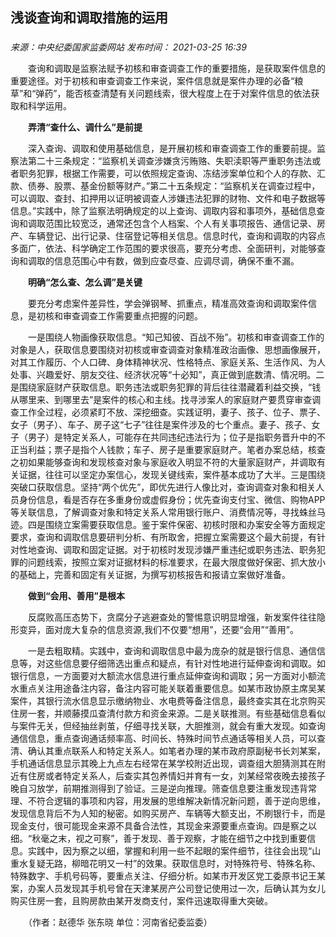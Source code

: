 ## 浅谈查询和调取措施的运用

### 

_来源：中央纪委国家监委网站_ _发布时间： 2021-03-25 16:39_

　　查询和调取是监察法赋予初核和审查调查工作的重要措施，是获取案件信息的重要途径。对于初核和审查调查工作来说，案件信息就是案件办理的必备“粮草”和“弹药”，能否核查清楚有关问题线索，很大程度上在于对案件信息的依法获取和科学运用。

　　**弄清“查什么、调什么”是前提**

　　深入查询、调取和使用基础信息，是开展初核和审查调查工作的重要前提。监察法第二十三条规定：“监察机关调查涉嫌贪污贿赂、失职渎职等严重职务违法或者职务犯罪，根据工作需要，可以依照规定查询、冻结涉案单位和个人的存款、汇款、债券、股票、基金份额等财产。”第二十五条规定：“监察机关在调查过程中，可以调取、查封、扣押用以证明被调查人涉嫌违法犯罪的财物、文件和电子数据等信息。”实践中，除了监察法明确规定的以上查询、调取内容和事项外，基础信息查询和调取范围比较宽泛，通常还包含个人档案、个人有关事项报告、通信记录、房产、车辆登记、出行记录、住宿登记等相关信息。信息时代，查询和调取的内容点多面广，依法、科学确定工作范围的要求很高，要充分考虑、全面研判，对能够查询和调取的信息范围心中有数，做到应查尽查、应调尽调，确保不重不漏。

　　**明确“怎么查、怎么调”是关键**

　　要充分考虑案件差异性，学会弹钢琴、抓重点，精准高效查询和调取案件信息，是初核和审查调查工作需要重点把握的问题。

　　一是围绕人物画像获取信息。“知己知彼、百战不殆”。初核和审查调查工作的对象是人，获取信息要围绕对初核或审查调查对象精准政治画像、思想画像展开，对其工作履历、个人口碑、身体精神状况、性格特点、家庭关系、生活作风、为人处事、兴趣爱好、朋友交往、经济状况等“十必知”，真正做到底数清、情况明。二是围绕家庭财产获取信息。职务违法或职务犯罪的背后往往潜藏着利益交换，“钱从哪里来、到哪里去”是案件的核心和主线。找寻涉案人的家庭财产要贯穿审查调查工作全过程，必须紧盯不放、深挖细查。实践证明，妻子、孩子、位子、票子、女子（男子）、车子、房子这“七子”往往是案件涉及的七个重点。妻子、孩子、女子（男子）是特定关系人，可能存在共同违纪违法行为；位子是指职务晋升中的不正当利益；票子是指个人钱款；车子、房子是重要家庭财产。笔者办案总结，核查之初如果能够查询和发现核查对象与家庭收入明显不符的大量家庭财产，并调取有关证据，往往可以坚定办案信心，发现关键线索，案件基本成功了大半。三是围绕突破口获取信息。坚持“两个优先”，即优先进行人像比对，查询调查对象和相关人员身份信息，看是否存在多重身份或虚假身份；优先查询支付宝、微信、购物APP等关联信息，了解调查对象和特定关系人常用银行账户、消费情况等，寻找蛛丝马迹。四是围绕立案需要获取信息。鉴于案件保密、初核时限和办案安全等方面规定要求，查询和调取信息要研判分析、有所取舍，把握立案需要这个最大前提，有针对性地查询、调取和固定证据。对于初核时发现涉嫌严重违纪或职务违法、职务犯罪的问题线索，按照立案对证据材料的标准要求，在最大限度做好保密、抓大放小的基础上，完善和固定有关证据，为撰写初核报告和报请立案做好准备。

　　**做到“会用、善用”是根本**

　　反腐败高压态势下，贪腐分子逃避查处的警惕意识明显增强，新发案件往往隐形变异，面对庞大复杂的信息资源,我们不仅要“想用”，还要“会用”“善用”。

　　一是去粗取精。实践中，查询和调取信息中最为庞杂的就是银行信息、通信信息等，对这些信息要仔细筛选出重点和疑点，有针对性地进行延伸查询和调取。如银行信息，一方面要对大额流水信息进行重点延伸查询和调取；另一方面对小额流水重点关注用途备注内容，备注内容可能关联着重要信息。如某市政协原主席吴某案件，其银行流水信息显示缴纳物业、水电费等备注信息，最终查实其在北京购买住房一套，并顺藤摸瓜查清付款方和资金来源。二是关联推测。有些基础信息看似与案件无关，但经抽丝剥茧，仔细寻找关联，大胆推测，就会有重大发现。如查询通信信息，重点查询通话频率高、时间长、特殊时间节点通话等相关人员，可以查清、确认其重点联系人和特定关系人。如笔者办理的某市政府原副秘书长刘某案，手机通话信息显示其晚上九点左右经常在某学校附近出现，调查组大胆猜测其在附近有住房或者特定关系人，后查实其包养情妇并育有一女，刘某经常夜晚去接孩子晚自习放学，前期推测得到了验证。三是逆向推理。筛查信息要注重发现违背常理、不符合逻辑的事项和内容，用发展的思维解决新情况新问题，善于逆向思维，发现信息背后不为人知的秘密。如购买房产、车辆等大额支出，不刷银行卡，而是现金支付，很可能现金来源不具备合法性，其现金来源要重点查询。四是察之以细。“秋毫之末，视之可察”，善于发现、善于观察，才能在细节之中找到重要信息。实践中，因为察之以细，掌握和利用一些不起眼的案件细节，往往会出现“山重水复疑无路，柳暗花明又一村”的效果。获取信息时，对特殊符号、特殊名称、特殊数字、手机号码等，要重点关注、仔细分析。如某市开发区党工委原书记王某案，办案人员发现其手机号曾在天津某房产公司登记使用过一次，后确认其为女儿购买住房一套，且购房款由某开发商支付，案件迅速取得重大突破。

　　（作者：赵德华 张东晓 单位：河南省纪委监委）